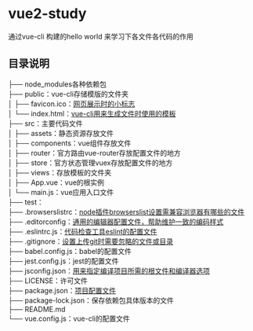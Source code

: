 # vue2-study
通过vue-cli 构建的hello world 来学习下各文件各代码的作用

## 目录说明
├── node_modules各种依赖包  
├── public：vue-cli存储模版的文件夹  
│   ├── favicon.ico：[网页展示时的小标志](https：//baike.baidu.com/item/favicon.ico/8944811?fr=aladdin)  
│   └── index.html：[vue-cli用来生成文件时使用的模板](https：//cli.vuejs.org/zh/guide/html-and-static-assets.html#index-%E6%96%87%E4%BB%B6)  
├── src：主要代码文件  
│   ├── assets：静态资源存放文件  
│   ├── components：vue组件存放文件  
│   ├── router：官方路由vue-router存放配置文件的地方  
│   ├── store：官方状态管理vuex存放配置文件的地方  
│   ├── views：存放模板的文件夹  
│   ├── App.vue：vue的根实例  
│   └── main.js：vue应用入口文件  
├── test：  
├── .browserslistrc：[node插件browserslist设置需兼容浏览器有哪些的文件](https://github.com/browserslist/browserslist)  
├── .editorconfig：[通用的编辑器配置文件，帮助维护一致的编码样式](https://zhuanlan.zhihu.com/p/349063996)  
├── .eslintrc.js：[代码检查工具eslint的配置文件](https://zh-hans.eslint.org/docs/latest/use/getting-started)  
├── .gitignore：[设置上传git时需要忽略的文件或目录](https://blog.csdn.net/nyist_zxp/article/details/119887324)  
├── babel.config.js：babel的配置文件  
├── jest.config.js：jest的配置文件  
├── jsconfig.json：[用来指定编译项目所需的根文件和编译器选项](https://blog.csdn.net/weixin_44067347/article/details/125632655)  
├── LICENSE：许可文件  
├── package.json：[项目配置文件](https://blog.csdn.net/qq_34703156/article/details/121401990)  
├── package-lock.json：保存依赖包具体版本的文件  
├── README.md  
└── vue.config.js：vue-cli的配置文件  